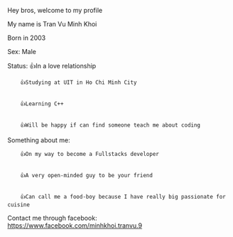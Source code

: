 Hey bros, welcome to my profile

My name is Tran Vu Minh Khoi

Born in 2003

Sex: Male



Status: 👍In a love relationship


        👍Studying at UIT in Ho Chi Minh City
        
        
        👍Learning C++
        
        
        👍Will be happy if can find someone teach me about coding
        
        

Something about me:

        👍On my way to become a Fullstacks developer
        
        
        👍A very open-minded guy to be your friend
        
        
        👍Can call me a food-boy because I have really big passionate for cuisine
        
        
        
        
Contact me through facebook: https://www.facebook.com/minhkhoi.tranvu.9
